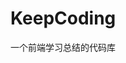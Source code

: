 <!--
 * @Author: luo xi
 * @Date: 2022-11-23 19:35:46
 * @LastEditTime: 2022-11-30 13:29:30
 * @LastEditors: luo xi
 * @Description: 
 * @FilePath: /KeepCoding/README.md
 * 可以输入预定的版权声明、个性签名、空行等
-->
# KeepCoding
一个前端学习总结的代码库
